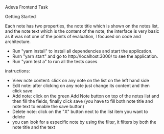 Adeva Frontend Task

Getting Started

Each note has two properties, the note title which is shown on the notes list, and the note text which is the content of the note, the interface is very basic as it was not one of the points of evaluation, I focused on code and architecture.

- Run "yarn install" to install all dependencies and start the application.
- Rurn "yarn start" and go to http://localhost:3000/ to see the application.
- Run "yarn test a" to run all the tests cases

instructions:
- View note content: click on any note on the list on the left hand side
- Edit note: after clicking on any note just change its content and then click save
- Add note: click on the green Add Note button on top of the notes list and then fill the fields, finally click save (you       have to fill both note title and note text to enable the save button)
- Delete note: click on the "X" button next to the list item you want to delete
- you can look for a especific note by using the filter, it filters by both the note title and the text